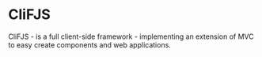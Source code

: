 CliFJS
======

CliFJS - is a full client-side framework - implementing an extension of MVC to easy create components and web applications.

